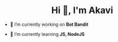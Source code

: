 <h1 align="center">Hi 👋, I'm Akavi</h1>

- 🔭 I’m currently working on **Bot Bandit**

- 🌱 I’m currently learning **JS, NodeJS**



